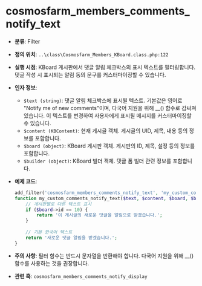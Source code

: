 # cosmosfarm_members_comments_notify_text

- **분류**: Filter
- **정의 위치**: `..\class\Cosmosfarm_Members_KBoard.class.php:122`
- **실행 시점**: KBoard 게시판에서 댓글 알림 체크박스의 표시 텍스트를 필터링합니다. 댓글 작성 시 표시되는 알림 동의 문구를 커스터마이징할 수 있습니다.
- **인자 정보**:
  - `$text (string)`: 댓글 알림 체크박스에 표시될 텍스트. 기본값은 영어로 "Notify me of new comments"이며, 다국어 지원을 위해 __() 함수로 감싸져 있습니다. 이 텍스트를 변경하여 사용자에게 표시될 메시지를 커스터마이징할 수 있습니다.
  - `$content (KBContent)`: 현재 게시글 객체. 게시글의 UID, 제목, 내용 등의 정보를 포함합니다.
  - `$board (object)`: KBoard 게시판 객체. 게시판의 ID, 제목, 설정 등의 정보를 포함합니다.
  - `$builder (object)`: KBoard 빌더 객체. 댓글 폼 빌더 관련 정보를 포함합니다.
- **예제 코드**:

  ```php
  add_filter('cosmosfarm_members_comments_notify_text', 'my_custom_comments_notify_text', 10, 4);
  function my_custom_comments_notify_text($text, $content, $board, $builder) {
      // 게시판별로 다른 텍스트 표시
      if ($board->id == 10) {
          return '이 게시글의 새로운 댓글을 알림으로 받겠습니다.';
      }
      
      // 기본 한국어 텍스트
      return '새로운 댓글 알림을 받겠습니다.';
  }
  ```

- **주의 사항**: 필터 함수는 반드시 문자열을 반환해야 합니다. 다국어 지원을 위해 __() 함수를 사용하는 것을 권장합니다.
- **관련 훅**: `cosmosfarm_members_comments_notify_display`
